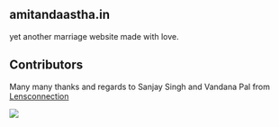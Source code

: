 ## amitandaastha.in

yet another marriage website made with love.

## Contributors

Many many thanks and regards to Sanjay Singh and Vandana Pal from [Lensconnection](http://www.lensconnection.in)

<img src="https://raw.github.com/amitmula/amitandaastha.in/master/amitandaastha_cartoon.jpg" />

